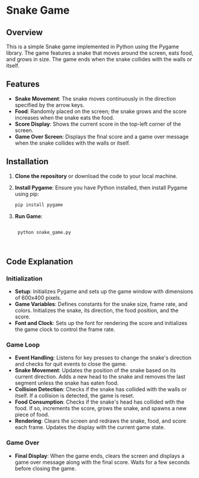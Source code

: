 # Snake Game

## Overview

This is a simple Snake game implemented in Python using the Pygame library. The game features a snake that moves around the screen, eats food, and grows in size. The game ends when the snake collides with the walls or itself.

## Features

- **Snake Movement**: The snake moves continuously in the direction specified by the arrow keys.
- **Food**: Randomly placed on the screen; the snake grows and the score increases when the snake eats the food.
- **Score Display**: Shows the current score in the top-left corner of the screen.
- **Game Over Screen**: Displays the final score and a game over message when the snake collides with the walls or itself.

## Installation

1. **Clone the repository** or download the code to your local machine.

2. **Install Pygame**:
   Ensure you have Python installed, then install Pygame using pip:
   ```bash
   pip install pygame

3. **Run Game**:
   ```bash
 
    python snake_game.py




## Code Explanation

### Initialization
- **Setup**: Initializes Pygame and sets up the game window with dimensions of 600x400 pixels.
- **Game Variables**: Defines constants for the snake size, frame rate, and colors. Initializes the snake, its direction, the food position, and the score.
- **Font and Clock**: Sets up the font for rendering the score and initializes the game clock to control the frame rate.

### Game Loop
- **Event Handling**: Listens for key presses to change the snake's direction and checks for quit events to close the game.
- **Snake Movement**: Updates the position of the snake based on its current direction. Adds a new head to the snake and removes the last segment unless the snake has eaten food.
- **Collision Detection**: Checks if the snake has collided with the walls or itself. If a collision is detected, the game is reset.
- **Food Consumption**: Checks if the snake's head has collided with the food. If so, increments the score, grows the snake, and spawns a new piece of food.
- **Rendering**: Clears the screen and redraws the snake, food, and score each frame. Updates the display with the current game state.

### Game Over
- **Final Display**: When the game ends, clears the screen and displays a game over message along with the final score. Waits for a few seconds before closing the game.
